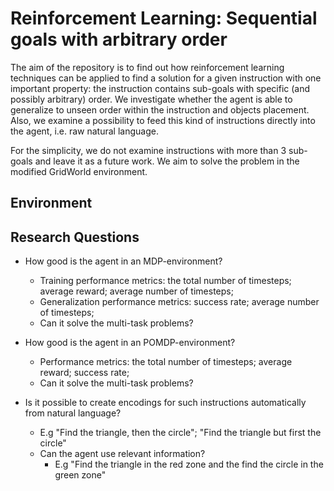 # Reinforcement Learning: Sequential goals with arbitrary order
The aim of the repository is to find out how reinforcement learning techniques can be applied to find a solution for a given instruction with one important property: the instruction contains sub-goals with specific (and possibly arbitrary) order. We investigate whether the agent is able to generalize to unseen order within the instruction and objects placement. Also, we examine a possibility to feed this kind of instructions directly into the agent, i.e. raw natural language.

For the simplicity, we do not examine instructions with more than 3 sub-goals and leave it as a future work. 
We aim to solve the problem in the modified GridWorld environment.

## Environment

## Research Questions
- How good is the agent in an MDP-environment?
  - Training performance metrics: the total number of timesteps; average reward; average number of timesteps;
  - Generalization performance metrics: success rate; average number of timesteps;
  - Can it solve the multi-task problems?
  
- How good is the agent in an POMDP-environment?
  - Performance metrics: the total number of timesteps; average reward; success rate;
  * Can it solve the multi-task problems?  
  
- Is it possible to create encodings for such instructions automatically from natural language?
  - E.g "Find the triangle, then the circle"; "Find the triangle but first the circle"
  - Can the agent use relevant information?
    - E.g "Find the triangle in the red zone and the find the circle in the green zone"

